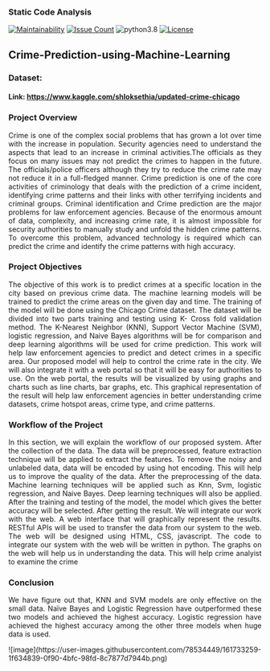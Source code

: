### Static Code Analysis

[![Maintainability](https://api.codeclimate.com/v1/badges/11e6071a4d7c3544c813/maintainability)](https://codeclimate.com/github/ahmedtariq01/Crime-Prediction-using-Machine-Learning/maintainability)
[![Issue Count](https://codeclimate.com/github/ahmedtariq01/Crime-Prediction-using-Machine-Learning/badges/issue_count.svg)](https://codeclimate.com/github/ahmedtariq01/Crime-Prediction-using-Machine-Learning) 
![python3.8](https://img.shields.io/badge/python-3.8-blue.svg)
[![License](https://img.shields.io/badge/license-MIT-white.svg)](./LICENSE)


## Crime-Prediction-using-Machine-Learning

### Dataset:
#### Link: https://www.kaggle.com/shloksethia/updated-crime-chicago

### Project Overview
<p align="justify"> Crime is one of the complex social problems that has grown a lot over time with the increase in population. Security agencies need to understand the aspects that lead to an increase in criminal activities.The officials as they focus on many issues may not predict the crimes to happen in the future. The officials/police officers although they try to reduce the crime rate may not reduce it in a full-fledged manner. Crime prediction is one of the core activities of criminology that deals with the prediction of a crime incident, identifying crime patterns and their links with other terrifying incidents and criminal groups. Criminal identification and Crime prediction are the major problems for law enforcement agencies. Because of the enormous amount of data, complexity, and increasing crime rate, it is almost impossible for security authorities to manually study and unfold the hidden crime patterns. To overcome this problem, advanced technology is required which can predict the crime and identify the crime patterns with high accuracy. </p>

### Project Objectives
<p align="justify">The objective of this work is to predict crimes at a specific location in the city based on previous crime data. The machine learning models will be trained to predict the crime areas on the given day and time. The training of the model will be done using the Chicago Crime dataset. The dataset will be divided into two parts training and testing using K- Cross fold validation method. The K-Nearest Neighbor (KNN), Support Vector Machine (SVM), logistic regression, and Naive Bayes algorithms will be for comparison and deep learning algorithms will be used for crime prediction. This work will help law enforcement agencies to predict and detect crimes in a specific area. Our proposed model will help to control the crime rate in the city. We will also integrate it with a web portal so that it will be easy for authorities to use. On the web portal,  the results will be visualized by using graphs and charts such as line charts, bar graphs, etc. This graphical representation of the result will help law enforcement agencies in better understanding crime datasets, crime hotspot areas, crime type, and crime patterns. </p>

### Workflow of the Project

<p align="justify">	In this section, we will explain the workflow of our proposed system. After the collection of the data. The data will be preprocessed, feature extraction technique will be applied to extract the features. To remove the noisy and unlabeled data, data will be encoded by using hot encoding. This will help us to improve the quality of the data. After the preprocessing of the data. Machine learning techniques will be applied such as Knn, Svm, logistic regression, and Naive Bayes. Deep learning techniques will also be applied. After the training and testing of the model, the model which gives the better accuracy will be selected. After getting the result. We will integrate our work with the web. A web interface that will graphically represent the results. RESTful APIs will be used to transfer the data from our system to the web. The web will be designed using HTML, CSS, javascript. The code to integrate our system with the web will be written in python. The graphs on the web will help us in understanding the data. This will help crime analyist to examine the crime </p>

### Conclusion
<p align="justify"> We have figure out that, KNN and SVM models are only effective on the small data. Naïve Bayes and Logistic Regression have outperformed these two models and achieved the highest accuracy. Logistic regression have achieved the highest accuracy among the other three models when huge data is used. </p>
![image](https://user-images.githubusercontent.com/78534449/161733259-1f634839-0f90-4bfc-98fd-8c7877d7944b.png)


